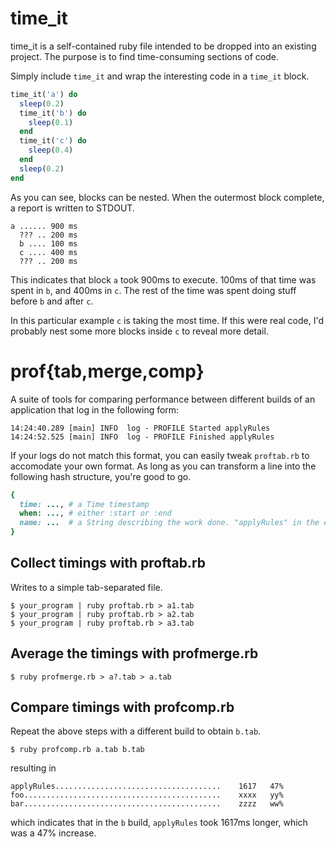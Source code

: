 # time_it
time_it is a self-contained ruby file intended to be dropped into an existing project. The purpose is to find time-consuming sections of code.

Simply include `time_it` and wrap the interesting code in a `time_it` block.

```ruby
time_it('a') do
  sleep(0.2)
  time_it('b') do
    sleep(0.1)
  end
  time_it('c') do
    sleep(0.4)
  end
  sleep(0.2)
end
```

As you can see, blocks can be nested. When the outermost block complete, a report is written to STDOUT.

```
a ...... 900 ms
  ??? .. 200 ms
  b .... 100 ms
  c .... 400 ms
  ??? .. 200 ms
```

This indicates that block `a` took 900ms to execute. 100ms of that time was spent in `b`, and 400ms in `c`.
The rest of the time was spent doing stuff before `b` and after `c`.

In this particular example `c` is taking the most time. If this were real code, I'd probably nest some more blocks
inside `c` to reveal more detail.



# prof{tab,merge,comp}

A suite of tools for comparing performance between different builds of an application that log in the following form:

```
14:24:40.289 [main] INFO  log - PROFILE Started applyRules
14:24:52.525 [main] INFO  log - PROFILE Finished applyRules
```

If your logs do not match this format, you can easily tweak `proftab.rb` to accomodate your own format. As long as you can
transform a line into the following hash structure, you're good to go.

```ruby
{
  time: ..., # a Time timestamp
  when: ..., # either :start or :end
  name: ...  # a String describing the work done. "applyRules" in the example above
}
```

## Collect timings with proftab.rb

Writes to a simple tab-separated file.

```
$ your_program | ruby proftab.rb > a1.tab
$ your_program | ruby proftab.rb > a2.tab
$ your_program | ruby proftab.rb > a3.tab
```

## Average the timings with profmerge.rb

```
$ ruby profmerge.rb > a?.tab > a.tab
```

## Compare timings with profcomp.rb

Repeat the above steps with a different build to obtain `b.tab`.

```
$ ruby profcomp.rb a.tab b.tab
```

resulting in

```
applyRules.....................................	   1617   47%
foo............................................	   xxxx   yy%
bar............................................	   zzzz   ww%
```

which indicates that in the `b` build, `applyRules` took 1617ms longer, which was a 47% increase.
